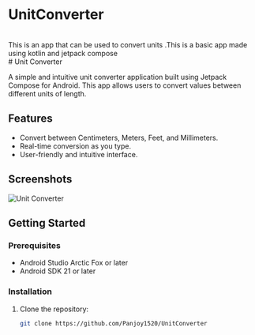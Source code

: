 # UnitConverter
<br>
This is an app that can be used to convert units .This is a basic app made using kotlin and jetpack compose
<br>
# Unit Converter

A simple and intuitive unit converter application built using Jetpack Compose for Android. This app allows users to convert values between different units of length.

## Features

- Convert between Centimeters, Meters, Feet, and Millimeters.
- Real-time conversion as you type.
- User-friendly and intuitive interface.

## Screenshots

![Unit Converter]() <!-- Add a screenshot to the 'screenshots' folder or remove this section if not needed. -->

## Getting Started

### Prerequisites

- Android Studio Arctic Fox or later
- Android SDK 21 or later

### Installation

1. Clone the repository:

   ```bash
   git clone https://github.com/Panjoy1520/UnitConverter

